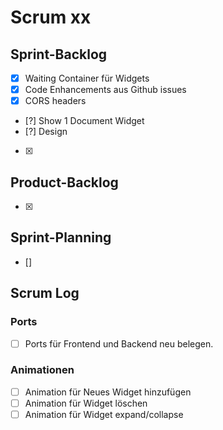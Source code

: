 # Scrum xx

## Sprint-Backlog

- [x] Waiting Container für Widgets
- [x] Code Enhancements aus Github issues
- [x] CORS headers
- [?] Show 1 Document Widget
- [?] Design

- [x]

## Product-Backlog

- [x]

## Sprint-Planning

- []

## Scrum Log

###  Ports

- [ ] Ports für Frontend und Backend neu belegen.

### Animationen

- [ ] Animation für Neues Widget hinzufügen
- [ ] Animation für Widget löschen
- [ ] Animation für Widget expand/collapse

